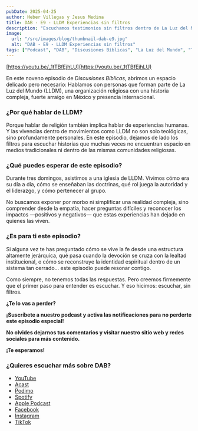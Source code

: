 ```yaml
---
pubDate: 2025-04-25
author: Heber Villegas y Jesus Medina
title: DAB - E9 - LLDM Experiencias sin filtros
description: "Escuchamos testimonios sin filtros dentro de La Luz del Mundo tras acompañar a la comunidad durante tres domingos."
image:
  url: "/src/images/blog/thumbnail-dab-e9.jpg"
  alt: "DAB - E9 - LLDM Experiencias sin filtros"
tags: ["Podcast", "DAB", "Discusiones Bíblicas", "La Luz del Mundo", "Testimonios"]
---
```


[https://youtu.be/_1tTBfEjhLU](https://youtu.be/_1tTBfEjhLU)

En este noveno episodio de *Discusiones Bíblicas*, abrimos un espacio delicado pero necesario: Hablamos con personas que forman parte de La Luz del Mundo (LLDM), una organización religiosa con una historia compleja, fuerte arraigo en México y presencia internacional.

### **¿Por qué hablar de LLDM?**

Porque hablar de religión también implica hablar de experiencias humanas. Y las vivencias dentro de movimientos como LLDM no son solo teológicas, sino profundamente personales. En este episodio, dejamos de lado los filtros para escuchar historias que muchas veces no encuentran espacio en medios tradicionales ni dentro de las mismas comunidades religiosas.

### **¿Qué puedes esperar de este episodio?**

Durante tres domingos, asistimos a una iglesia de LLDM. Vivimos cómo era su día a día, cómo se enseñaban las doctrinas, qué rol juega la autoridad y el liderazgo, y cómo pertenecer al grupo.

No buscamos exponer por morbo ni simplificar una realidad compleja, sino comprender desde la empatía, hacer preguntas difíciles y reconocer los impactos —positivos y negativos— que estas experiencias han dejado en quienes las viven.

### **¿Es para ti este episodio?**

Si alguna vez te has preguntado cómo se vive la fe desde una estructura altamente jerárquica, qué pasa cuando la devoción se cruza con la lealtad institucional, o cómo se reconstruye la identidad espiritual dentro de un sistema tan cerrado… este episodio puede resonar contigo.

Como siempre, no tenemos todas las respuestas. Pero creemos firmemente que el primer paso para entender es escuchar. Y eso hicimos: escuchar, sin filtros.

**¿Te lo vas a perder?**

**¡Suscríbete a nuestro podcast y activa las notificaciones para no perderte este episodio especial!**

**No olvides dejarnos tus comentarios y visitar nuestro sitio web y redes sociales para más contenido.**

**¡Te esperamos!**

### **¿Quieres escuchar más sobre DAB?**

- [YouTube](https://www.youtube.com/@discusionesbiblicas)
- [Acast](https://shows.acast.com/discusionesbiblicas)
- [Podimo](https://share.podimo.com/podcast/ef93b5a2-8bd4-4105-abe3-3c1cffa718b7?creatorId=e12b0f6c-3337-4ab7-abd1-5647481bc9fb&key=GePw0UCkvjln&source=ln&from=studio)
- [Spotify](https://open.spotify.com/show/6YUuB3dgq7vaLK6YVXvs7Q)
- [Apple Podcast](https://podcasts.apple.com/mx/podcast/discusiones-biblicas/id1645841221)
- [Facebook](https://www.facebook.com/discusionesbiblicas)
- [Instagram](https://www.instagram.com/discusionesbiblicas/)
- [TikTok](https://www.tiktok.com/@discusionesbiblicas)
